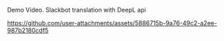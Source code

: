 Demo Video. Slackbot translation with DeepL api

https://github.com/user-attachments/assets/5886715b-9a76-49c2-a2ee-987b2180cdf5

